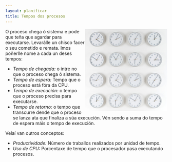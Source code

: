 ```yaml
---
layout: planificar
title: Tempos dos procesos
---
```


<img style="float: right;" alt="tempos dos procesos" height="256px"  src="/imaxes/tempo.jpg">
O proceso chega ó sistema e pode que teña que agardar para executarse. Levarálle un chisco facer o seu cometido e remata. Imos poñerlle nome a cada un deses tempos:

* _Tempo de chegada:_ o intre no que o proceso chega ó sistema.
* _Tempo de espera:_ Tempo que o proceso está fóra da CPU.
* _Tempo de execución:_ o tempo que o proceso precisa para executarse.
* _Tempo de retorno:_ o tempo que transcurre dende que o proceso se lanza ata que finaliza a súa execución. Vén sendo a suma do tempo de espera máis o tempo de execución.

Velaí van outros conceptos:

* _Productividade:_ Número de traballos realizados por unidad de tempo.
* _Uso de CPU:_ Porcentaxe de tempo que o procesador pasa executando procesos.
